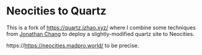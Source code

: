# Neocities to Quartz

This is a fork of https://quartz.jzhao.xyz/ where I combine some techniques from [Jonathan Chang](https://jonathanchang.org/blog/deploying-your-static-site-to-neocities-using-github-actions/) to deploy a slightly-modified quartz site to Neocities. 

https://https://neocities.madpro.world/ to be precise.
